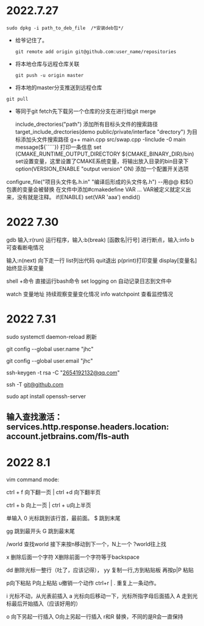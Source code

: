 # 2022.7.27

```text
sudo dpkg -i path_to_deb_file  /*安装deb包*/
```

- 给爷记住了。

  ```text
  git remote add origin git@github.com:user_name/repositories
  ```

- 将本地仓库与远程仓库关联

  ```test
  git push -u origin master
  ```
- 将本地的master分支推送到远程仓库

```test
git pull 
```
- 等同于git fetch先下载另一个仓库的分支在进行给git merge  

  include_drectories("path")
  添加所有目标头文件的搜索路径
  target_include_drectories(demo public/private/interface  "drectory")
  为目标添加头文件搜索路径
  g++ main.cpp src/swap.cpp  -Iinclude -0 main
  message(${`````})
打印一条信息
set (CMAKE_RUNTIME_OUTPUT_DIRECTORY ${CMAKE_BINARY_DIR}/bin)
set设置变量，这里设置了CMAKE系统变量，将输出放入目录的bin目录下
option(VERSION_ENABLE "output version" ON)
添加一个配置开关选项

configure_file("项目头文件名.h.in" "编译后形成的头文件名.h")
 --用@@ 和${} 包裹的变量会被替换
在文件中添加#cmakedefine VAR ...
VAR被定义就定义出来，没有就是注释。
if(ENABLE)
	set(VAR 'aaa')
endid()



# 2022 7.30

gdb      输入:r(run) 运行程序，输入:b(break)  [函数名|行号] 进行断点，输入:info  b  可查看断电情况

输入:n(next) 向下走一行     list列出代码    quit退出    p(print)打印变量    display[变量名] 始终显示某变量

shell +命令    直接运行bash命令      set  logging on 自动记录日志到文件中

watch  变量地址    持续观察变量变化情况     info watchpoint   查看监控情况



# 2022 7.31

sudo systemctl daemon-reload 刷新



git config --global user.name "jhc"

git config --global user.email "jhc"

ssh-keygen -t rsa -C "2654192132@qq.com"

ssh -T git@github.com

sudo apt install openssh-server

## 输入查找激活：services.http.response.headers.location: account.jetbrains.com/fls-auth

# 2022 8.1

vim command mode:

ctrl + f  向下翻一页 |   ctrl +d  向下翻半页

ctrl + b 向上一页     |   ctrl + u向上半页

单输入 0  光标跳到该行首，最前面。  $    跳到末尾

gg  跳到最开头    G 跳到最末尾

/world    查找world      接下来按n移动到下一个，N上一个       ?world往上找

x    删除后面一个字符    X删除前面一个字符等于backspace

dd  删除光标一整行（吐了，应该记得），   yy  复制一行,方到粘贴板     再按p|P 粘贴

p向下粘贴   P向上粘贴         u撤销一个动作    ctrl+r  | . 重复上一条动作。

i   光标不动，从光表前插入       a  光标向后移动一下，光标所指字母后面插入    A 走到光标最后开始插入（应该好用的）

o 向下另起一行插入    O向上另起一行插入      r和R  替换，不同的是R会一直保持



 

